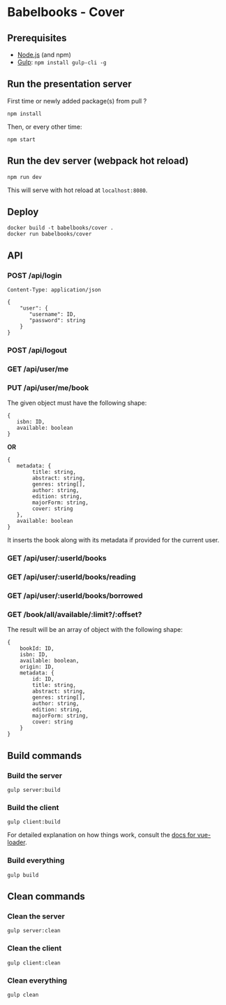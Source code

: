 # Babelbooks - Cover

## Prerequisites
* [Node.js](https://nodejs.org/) (and npm)
* [Gulp](http://gulpjs.com/): `npm install gulp-cli -g`

## Run the presentation server
First time or newly added package(s) from pull ?
```shell
npm install
```

Then, or every other time:
```shell
npm start
```

## Run the dev server (webpack hot reload)
```shell
npm run dev
```
This will serve with hot reload at `localhost:8080`.

## Deploy
```shell
docker build -t babelbooks/cover .
docker run babelbooks/cover
```

## API
### POST /api/login
`Content-Type: application/json`
```
{
    "user": {
       "username": ID,
       "password": string
    }
}
```

### POST /api/logout
### GET /api/user/me
### PUT /api/user/me/book
The given object must have the following shape:
```
{
   isbn: ID,
   available: boolean
}
```
**OR**
```
{
   metadata: {
        title: string,
        abstract: string,
        genres: string[],
        author: string,
        edition: string,
        majorForm: string,
        cover: string
   },
   available: boolean
}
```
It inserts the book along with its metadata if provided for the current user.

### GET /api/user/:userId/books
### GET /api/user/:userId/books/reading
### GET /api/user/:userId/books/borrowed
### GET /book/all/available/:limit?/:offset?
The result will be an array of object with the following shape:
```
{
    bookId: ID,
    isbn: ID,
    available: boolean,
    origin: ID,
    metadata: {
        id: ID,
        title: string,
        abstract: string,
        genres: string[],
        author: string,
        edition: string,
        majorForm: string,
        cover: string
    }
}
```

## Build commands
### Build the server
```shell
gulp server:build
```

### Build the client
```shell
gulp client:build
```

For detailed explanation on how things work, consult the [docs for vue-loader](http://vuejs.github.io/vue-loader).

### Build everything
```shell
gulp build
```

## Clean commands
### Clean the server
```shell
gulp server:clean
```

### Clean the client
```shell
gulp client:clean
```

### Clean everything
```shell
gulp clean
```